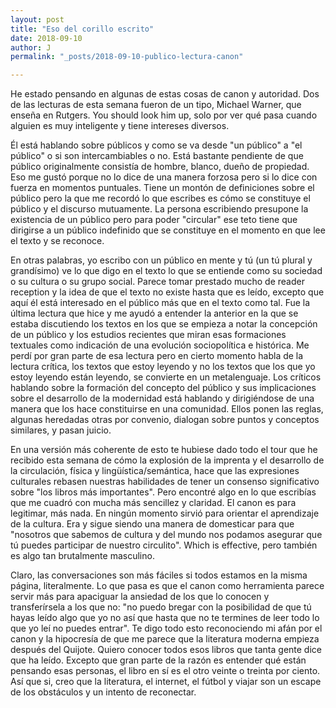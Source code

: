 ```yaml
---
layout: post
title: "Eso del corillo escrito"
date: 2018-09-10
author: J
permalink: "_posts/2018-09-10-publico-lectura-canon"

---
```

He estado pensando en algunas de estas cosas de canon y autoridad. Dos de las lecturas de esta semana fueron de un tipo, Michael Warner, que enseña en Rutgers. You should look him up, solo por ver qué pasa cuando alguien es muy inteligente y tiene intereses diversos. 

Él está hablando sobre públicos y como se va desde "un público" a "el público" o si son intercambiables o no. Está bastante pendiente de que público originalmente consistía de hombre, blanco, dueño de propiedad. Eso me gustó porque no lo dice de una manera forzosa pero si lo dice con fuerza en momentos puntuales. Tiene un montón de definiciones sobre el público pero la que me recordó lo que escribes es cómo se constituye el público y el discurso mutuamente. La persona escribiendo presupone la existencia de un público pero para poder "circular" ese teto tiene que dirigirse a un público indefinido que se constituye en el momento en que lee el texto y se reconoce. 

En otras palabras, yo escribo con un público en mente y tú (un tú plural y grandísimo) ve lo que digo en el texto lo que se entiende como su sociedad o su cultura o su grupo social. Parece tomar prestado mucho de reader reception y la idea de que el texto no existe hasta que es leído, excepto que aquí él está interesado en el público más que en el texto como tal. Fue la última lectura que hice y me ayudó a entender la anterior en la que se estaba discutiendo los textos en los que se empieza a notar la concepción de un público y los estudios recientes que miran esas formaciones textuales como indicación de una evolución sociopolítica e histórica. Me perdí por gran parte de esa lectura pero en cierto momento habla de la lectura crítica, los textos que estoy leyendo y no los textos que los que yo estoy leyendo están leyendo, se convierte en un metalenguaje. Los críticos hablando sobre la formación del concepto del público y sus implicaciones sobre el desarrollo de la modernidad está hablando y dirigiéndose de una manera que los hace constituirse en una comunidad. Ellos ponen las reglas, algunas heredadas otras por convenio, dialogan sobre puntos y conceptos similares, y pasan juicio. 

En una versión más coherente de esto te hubiese dado todo el tour que he recibido esta semana de cómo la explosión de la imprenta y el desarrollo de la circulación, física y lingüística/semántica, hace que las expresiones culturales rebasen nuestras habilidades de tener un consenso significativo sobre "los libros más importantes". Pero encontré algo en lo que escribías que me cuadró con mucha más sencillez y claridad. El canon es para legitimar, más nada. En ningún momento sirvió para orientar el aprendizaje de la cultura. Era y sigue siendo una manera de domesticar para que "nosotros que sabemos de cultura y del mundo nos podamos asegurar que tú puedes participar de nuestro circulito". Which is effective, pero también es algo tan brutalmente masculino. 

Claro, las conversaciones son más fáciles si todos estamos en la misma página, literalmente. Lo que pasa es que el canon como herramienta parece servir más para apaciguar la ansiedad de los que lo conocen y transferírsela a los que no: "no puedo bregar con la posibilidad de que tú hayas leído algo que yo no así que hasta que no te termines de leer todo lo que yo leí no puedes entrar". Te digo todo esto reconociendo mi afán por el canon y la hipocresía de que me parece que la literatura moderna empieza después del Quijote. Quiero conocer todos esos libros que tanta gente dice que ha leído. Excepto que gran parte de la razón es entender qué están pensando esas personas, el libro en sí es el otro veinte o treinta por ciento.     Así que si, creo que la literatura, el internet, el fútbol y viajar son un escape de los obstáculos y un intento de reconectar.

